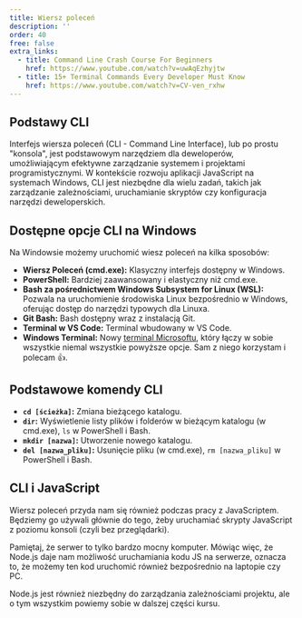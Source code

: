 ```yaml
---
title: Wiersz poleceń
description: ''
order: 40
free: false
extra_links:
  - title: Command Line Crash Course For Beginners
    href: https://www.youtube.com/watch?v=uwAqEzhyjtw
  - title: 15+ Terminal Commands Every Developer Must Know
    href: https://www.youtube.com/watch?v=CV-ven_rxhw
---
```


## Podstawy CLI

Interfejs wiersza poleceń (CLI - Command Line Interface), lub po prostu "konsola", jest podstawowym narzędziem dla deweloperów, umożliwiającym efektywne zarządzanie systemem i projektami programistycznymi. W kontekście rozwoju aplikacji JavaScript na systemach Windows, CLI jest niezbędne dla wielu zadań, takich jak zarządzanie zależnościami, uruchamianie skryptów czy konfiguracja narzędzi deweloperskich.

## Dostępne opcje CLI na Windows

Na Windowsie możemy uruchomić wiesz poleceń na kilka sposobów:

- **Wiersz Poleceń (cmd.exe):** Klasyczny interfejs dostępny w Windows.
- **PowerShell:** Bardziej zaawansowany i elastyczny niż cmd.exe.
- **Bash za pośrednictwem Windows Subsystem for Linux (WSL):** Pozwala na uruchomienie środowiska Linux bezpośrednio w Windows, oferując dostęp do narzędzi typowych dla Linuxa.
- **Git Bash:** Bash dostępny wraz z instalacją Git.
- **Terminal w VS Code:** Terminal wbudowany w VS Code.
- **Windows Terminal:** Nowy [terminal Microsoftu](https://apps.microsoft.com/detail/windows-terminal/9N0DX20HK701?hl=pl-pl&gl=PL), który łączy w sobie wszystkie niemal wszystkie powyższe opcje. Sam z niego korzystam i polecam 👍.

## Podstawowe komendy CLI

- **`cd [ścieżka]`:** Zmiana bieżącego katalogu.
- **`dir`:** Wyświetlenie listy plików i folderów w bieżącym katalogu (w cmd.exe), `ls` w PowerShell i Bash.
- **`mkdir [nazwa]`:** Utworzenie nowego katalogu.
- **`del [nazwa_pliku]`:** Usunięcie pliku (w cmd.exe), `rm [nazwa_pliku]` w PowerShell i Bash.

## CLI i JavaScript

Wiersz poleceń przyda nam się również podczas pracy z JavaScriptem. Będziemy go używali głównie do tego, żeby uruchamiać skrypty JavaScript z poziomu konsoli (czyli bez przeglądarki).

Pamiętaj, że serwer to tylko bardzo mocny komputer. Mówiąc więc, że Node.js daje nam możliwość uruchamiania kodu JS na serwerze, oznacza to, że możemy ten kod uruchomić również bezpośrednio na laptopie czy PC.

Node.js jest również niezbędny do zarządzania zależnościami projektu, ale o tym wszystkim powiemy sobie w dalszej części kursu.
